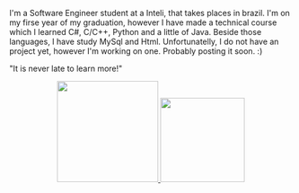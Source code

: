 
I'm a Software Engineer student at a Inteli, that takes places in brazil. I'm on my firse year of my graduation, however I have made a technical course which I learned C#, C/C++, Python and a little of Java. Beside those languages, I have study MySql and Html. 
Unfortunatelly, I do not have an project yet, however I'm working on one. Probably posting it soon. :)

"It is never late to learn more!"

<div align="center">
  <a href="https://github.com/ItsVasconcellos">
  <img height="180em" src="https://github-readme-stats.vercel.app/api?username=ItsVasconcellos&show_icons=true&theme=dracula&include_all_commits=true&count_private=true"/>
  <img height="150em" src="https://github-readme-stats.vercel.app/api/top-langs/?username=ItsVasconcellos&layout=compact&langs_count=7&theme=dracula&include_all_commits=true&count_private=true""/>
</div>

